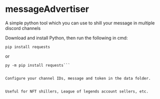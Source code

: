 # messageAdvertiser
A simple python tool which you can use to shill your message in multiple discord channels

Download and install Python, then run the following in cmd:
```
pip install requests
```
or
```
py -m pip install requests```


Configure your channel IDs, message and token in the data folder. 


Useful for NFT shillers, League of legends account sellers, etc.
